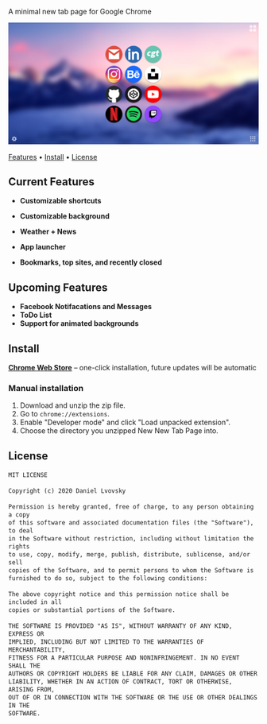A minimal new tab page for Google Chrome

![DIAL screenshot](https://raw.githubusercontent.com/DanielLvovsky/DIAL/master/screenshot.png?token=ANBXHD7JXPDX573EXBTQSIC7FXFAC)   

[Features](#features) • [Install](#install) • [License](#license)

## Current Features

+ **Customizable shortcuts**

+ **Customizable background**

+ **Weather + News**

+ **App launcher**

+ **Bookmarks, top sites, and recently closed**

## Upcoming Features

+ **Facebook Notifacations and Messages**
+ **ToDo List**
+ **Support for animated backgrounds**

## Install

[**Chrome Web Store**]() – one-click installation, future updates will be automatic



### Manual installation

1. Download and unzip the zip file.
2. Go to `chrome://extensions`.
3. Enable "Developer mode" and click "Load unpacked extension".
4. Choose the directory you unzipped New New Tab Page into.

## License

```
MIT LICENSE

Copyright (c) 2020 Daniel Lvovsky

Permission is hereby granted, free of charge, to any person obtaining a copy
of this software and associated documentation files (the "Software"), to deal
in the Software without restriction, including without limitation the rights
to use, copy, modify, merge, publish, distribute, sublicense, and/or sell
copies of the Software, and to permit persons to whom the Software is
furnished to do so, subject to the following conditions:

The above copyright notice and this permission notice shall be included in all
copies or substantial portions of the Software.

THE SOFTWARE IS PROVIDED "AS IS", WITHOUT WARRANTY OF ANY KIND, EXPRESS OR
IMPLIED, INCLUDING BUT NOT LIMITED TO THE WARRANTIES OF MERCHANTABILITY,
FITNESS FOR A PARTICULAR PURPOSE AND NONINFRINGEMENT. IN NO EVENT SHALL THE
AUTHORS OR COPYRIGHT HOLDERS BE LIABLE FOR ANY CLAIM, DAMAGES OR OTHER
LIABILITY, WHETHER IN AN ACTION OF CONTRACT, TORT OR OTHERWISE, ARISING FROM,
OUT OF OR IN CONNECTION WITH THE SOFTWARE OR THE USE OR OTHER DEALINGS IN THE
SOFTWARE.

`````````````````````````````````````````````````````````````````````````````
